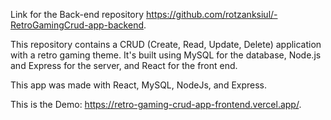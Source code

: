 Link for the Back-end repository https://github.com/rotzanksiul/-RetroGamingCrud-app-backend.

This repository contains a CRUD (Create, Read, Update, Delete) application with a retro gaming theme. It's built using MySQL for the database, Node.js and Express for the server, and React for the front end. 

This app was made with React, MySQL, NodeJs, and Express. 

This is the Demo:
https://retro-gaming-crud-app-frontend.vercel.app/.
